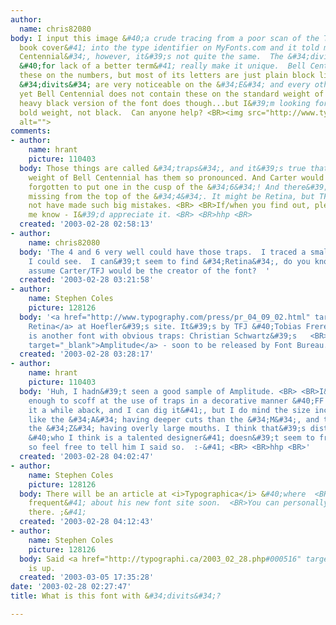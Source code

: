 ```yaml
---
author:
  name: chris82080
body: I input this image &#40;a crude tracing from a poor scan of the Typography 21
  book cover&#41; into the type identifier on MyFonts.com and it told me &#34;Bell
  Centennial&#34;, however, it&#39;s not quite the same.  The &#34;divit&#34; thingies
  &#40;for lack of a better term&#41; really make it unique.  Bell Centennial has
  these on the numbers, but most of its letters are just plain block like a Helvetica.  The
  &#34;divits&#34; are very noticeable on the &#34;E&#34; and every other letter,
  yet Bell Centennial does not contain these on the standard weight of the font...the
  heavy black version of the font does though...but I&#39;m looking for a normal and
  bold weight, not black.  Can anyone help? <BR><img src="http://www.typophile.com/forums/messages/83/7054.jpg"
  alt="">
comments:
- author:
    name: hrant
    picture: 110403
  body: Those things are called &#34;traps&#34;, and it&#39;s true that only the darker
    weight of Bell Centennial has them so pronounced. And Carter would never have
    forgotten to put one in the cusp of the &#34;6&#34;! And there&#39;s also one
    missing from the top of the &#34;4&#34;. It might be Retina, but TFJ would also
    not have made such big mistakes. <BR> <BR>If/when you find out, please do let
    me know - I&#39;d appreciate it. <BR> <BR>hhp <BR>
  created: '2003-02-28 02:58:13'
- author:
    name: chris82080
  body: 'The 4 and 6 very well could have those traps.  I traced a small scan as best
    I could see.  I can&#39;t seem to find &#34;Retina&#34;, do you know where?  I
    assume Carter/TFJ would be the creator of the font?  '
  created: '2003-02-28 03:21:58'
- author:
    name: Stephen Coles
    picture: 128126
  body: '<a href="http://www.typography.com/press/pr_04_09_02.html" target="_blank">HTF
    Retina</a> at Hoefler&#39;s site. It&#39;s by TFJ &#40;Tobias Frere-Jones&#41;.  <BR>   <BR>There
    is another font with obvious traps: Christian Schwartz&#39;s   <BR><a href="http://orangeitalic.com/fonts/amplitude.shtml"
    target="_blank">Amplitude</a> - soon to be released by Font Bureau.'
  created: '2003-02-28 03:28:17'
- author:
    name: hrant
    picture: 110403
  body: 'Huh, I hadn&#39;t seen a good sample of Amplitude. <BR> <BR>I&#39;m not stodgy
    enough to scoff at the use of traps in a decorative manner &#40;FF Bradlo did
    it a while aback, and I can dig it&#41;, but I do mind the size inconsistencies:
    like the &#34;A&#34; having deeper cuts than the &#34;M&#34;, and the ones on
    the &#34;Z&#34; having overly large mouths. I think that&#39;s distracting. Christian
    &#40;who I think is a talented designer&#41; doesn&#39;t seem to frequent Typophile,
    so feel free to tell him I said so.  :-&#41; <BR> <BR>hhp <BR>'
  created: '2003-02-28 04:02:47'
- author:
    name: Stephen Coles
    picture: 128126
  body: There will be an article at <i>Typographica</i> &#40;where  <BR>he <i>does</i>
    frequent&#41; about his new font site soon.  <BR>You can personally rip into him
    there. ;&#41;
  created: '2003-02-28 04:12:43'
- author:
    name: Stephen Coles
    picture: 128126
  body: Said <a href="http://typographi.ca/2003_02_28.php#000516" target="_blank">article</a>
    is up.
  created: '2003-03-05 17:35:28'
date: '2003-02-28 02:27:47'
title: What is this font with &#34;divits&#34;?

---
```


